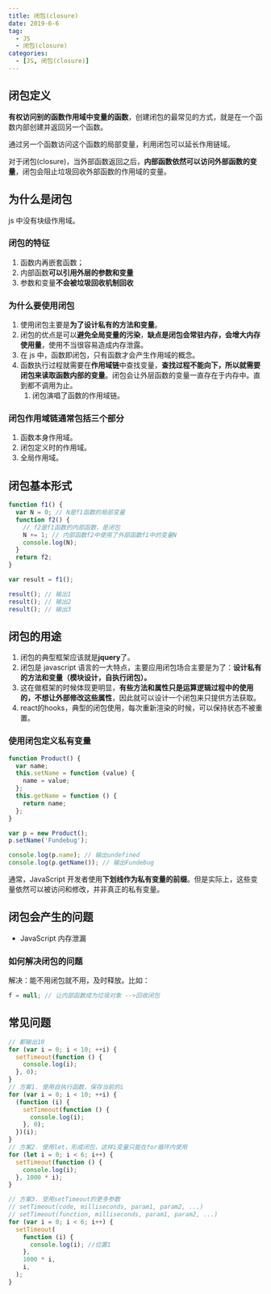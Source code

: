 ```yaml
---
title: 闭包(closure)
date: 2019-6-6
tag:
  - JS
  - 闭包(closure)
categories:
  - [JS, 闭包(closure)]
---
```


## 闭包定义

**有权访问别的函数作用域中变量的函数**，创建闭包的最常见的方式，就是在一个函数内部创建并返回另一个函数。

通过另一个函数访问这个函数的局部变量，利用闭包可以延长作用链域。

对于闭包(closure)，当外部函数返回之后，**内部函数依然可以访问外部函数的变量**，闭包会阻止垃圾回收外部函数的作用域的变量。

## 为什么是闭包

js 中没有块级作用域。

### 闭包的特征

1. 函数内再嵌套函数；
2. 内部函数**可以引用外层的参数和变量**
3. 参数和变量**不会被垃圾回收机制回收**

### 为什么要使用闭包

1. 使用闭包主要是**为了设计私有的方法和变量**。
2. 闭包的优点是可以**避免全局变量的污染**，**缺点是闭包会常驻内存，会增大内存使用量**，使用不当很容易造成内存泄露。
3. 在 js 中，函数即闭包，只有函数才会产生作用域的概念。
4. 函数执行过程就需要在**作用域链**中查找变量，**查找过程不能向下，所以就需要闭包来读取函数内部的变量**。闭包会让外层函数的变量一直存在于内存中。直到都不调用为止。
   1. 闭包演唱了函数的作用域链。

### 闭包作用域链通常包括三个部分

1. 函数本身作用域。
2. 闭包定义时的作用域。
3. 全局作用域。

## 闭包基本形式

```js
function f1() {
  var N = 0; // N是f1函数的局部变量
  function f2() {
    // f2是f1函数的内部函数，是闭包
    N += 1; // 内部函数f2中使用了外部函数f1中的变量N
    console.log(N);
  }
  return f2;
}

var result = f1();

result(); // 输出1
result(); // 输出2
result(); // 输出3
```

## 闭包的用途

1. 闭包的典型框架应该就是**jquery**了。
2. 闭包是 javascript 语言的一大特点，主要应用闭包场合主要是为了：**设计私有的方法和变量（模块设计，自执行闭包）。**
3. 这在做框架的时候体现更明显，**有些方法和属性只是运算逻辑过程中的使用的，不想让外部修改这些属性**，因此就可以设计一个闭包来只提供方法获取。
4. react的hooks，典型的闭包使用，每次重新渲染的时候，可以保持状态不被重置。

### 使用闭包定义私有变量

```js
function Product() {
  var name;
  this.setName = function (value) {
    name = value;
  };
  this.getName = function () {
    return name;
  };
}

var p = new Product();
p.setName('Fundebug');

console.log(p.name); // 输出undefined
console.log(p.getName()); // 输出Fundebug
```

通常，JavaScript 开发者使用**下划线作为私有变量的前缀**。但是实际上，这些变量依然可以被访问和修改，并非真正的私有变量。

## 闭包会产生的问题

- JavaScript 内存泄漏

### 如何解决闭包的问题

解决：能不用闭包就不用，及时释放。比如：

```js
f = null; // 让内部函数成为垃圾对象 -->回收闭包
```

## 常见问题

```js
// 都输出10
for (var i = 0; i < 10; ++i) {
  setTimeout(function () {
    console.log(i);
  }, 0);
}
// 方案1. 使用自执行函数，保存当前的i
for (var i = 0; i < 10; ++i) {
  (function (i) {
    setTimeout(function () {
      console.log(i);
    }, 0);
  })(i);
}
// 方案2. 使用let，形成闭包，这样i变量只能在for循环内使用
for (let i = 0; i < 6; i++) {
  setTimeout(function () {
    console.log(i);
  }, 1000 * i);
}

// 方案3. 受用setTimeout的更多参数
// setTimeout(code, milliseconds, param1, param2, ...)
// setTimeout(function, milliseconds, param1, param2, ...)
for (var i = 0; i < 6; i++) {
  setTimeout(
    function (i) {
      console.log(i); //位置1
    },
    1000 * i,
    i,
  );
}
```
